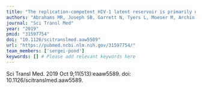 ```yaml
---
title: "The replication-competent HIV-1 latent reservoir is primarily established near the time of therapy initiation"
authors: "Abrahams MR, Joseph SB, Garrett N, Tyers L, Moeser M, Archin N, Council OD, Margolis DM, Pond SK, Williamson C, Swanstrom R."
journal: "Sci Transl Med"
year: "2019"
pmid: "31597754"
doi: "10.1126/scitranslmed.aaw5589"
url: "https://pubmed.ncbi.nlm.nih.gov/31597754/"
team_members: ['sergei-pond']
keywords: [] # Please add relevant keywords here
---
```

Sci Transl Med. 2019 Oct 9;11(513):eaaw5589. doi: 10.1126/scitranslmed.aaw5589.